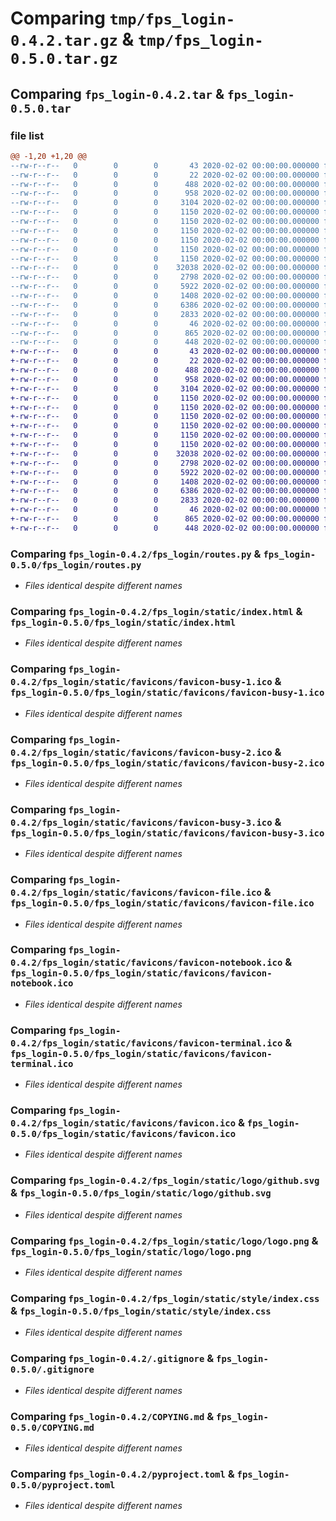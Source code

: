 # Comparing `tmp/fps_login-0.4.2.tar.gz` & `tmp/fps_login-0.5.0.tar.gz`

## Comparing `fps_login-0.4.2.tar` & `fps_login-0.5.0.tar`

### file list

```diff
@@ -1,20 +1,20 @@
--rw-r--r--   0        0        0       43 2020-02-02 00:00:00.000000 fps_login-0.4.2/MANIFEST.in
--rw-r--r--   0        0        0       22 2020-02-02 00:00:00.000000 fps_login-0.4.2/fps_login/__init__.py
--rw-r--r--   0        0        0      488 2020-02-02 00:00:00.000000 fps_login-0.4.2/fps_login/main.py
--rw-r--r--   0        0        0      958 2020-02-02 00:00:00.000000 fps_login-0.4.2/fps_login/routes.py
--rw-r--r--   0        0        0     3104 2020-02-02 00:00:00.000000 fps_login-0.4.2/fps_login/static/index.html
--rw-r--r--   0        0        0     1150 2020-02-02 00:00:00.000000 fps_login-0.4.2/fps_login/static/favicons/favicon-busy-1.ico
--rw-r--r--   0        0        0     1150 2020-02-02 00:00:00.000000 fps_login-0.4.2/fps_login/static/favicons/favicon-busy-2.ico
--rw-r--r--   0        0        0     1150 2020-02-02 00:00:00.000000 fps_login-0.4.2/fps_login/static/favicons/favicon-busy-3.ico
--rw-r--r--   0        0        0     1150 2020-02-02 00:00:00.000000 fps_login-0.4.2/fps_login/static/favicons/favicon-file.ico
--rw-r--r--   0        0        0     1150 2020-02-02 00:00:00.000000 fps_login-0.4.2/fps_login/static/favicons/favicon-notebook.ico
--rw-r--r--   0        0        0     1150 2020-02-02 00:00:00.000000 fps_login-0.4.2/fps_login/static/favicons/favicon-terminal.ico
--rw-r--r--   0        0        0    32038 2020-02-02 00:00:00.000000 fps_login-0.4.2/fps_login/static/favicons/favicon.ico
--rw-r--r--   0        0        0     2798 2020-02-02 00:00:00.000000 fps_login-0.4.2/fps_login/static/logo/github.svg
--rw-r--r--   0        0        0     5922 2020-02-02 00:00:00.000000 fps_login-0.4.2/fps_login/static/logo/logo.png
--rw-r--r--   0        0        0     1408 2020-02-02 00:00:00.000000 fps_login-0.4.2/fps_login/static/style/index.css
--rw-r--r--   0        0        0     6386 2020-02-02 00:00:00.000000 fps_login-0.4.2/.gitignore
--rw-r--r--   0        0        0     2833 2020-02-02 00:00:00.000000 fps_login-0.4.2/COPYING.md
--rw-r--r--   0        0        0       46 2020-02-02 00:00:00.000000 fps_login-0.4.2/README.md
--rw-r--r--   0        0        0      865 2020-02-02 00:00:00.000000 fps_login-0.4.2/pyproject.toml
--rw-r--r--   0        0        0      448 2020-02-02 00:00:00.000000 fps_login-0.4.2/PKG-INFO
+-rw-r--r--   0        0        0       43 2020-02-02 00:00:00.000000 fps_login-0.5.0/MANIFEST.in
+-rw-r--r--   0        0        0       22 2020-02-02 00:00:00.000000 fps_login-0.5.0/fps_login/__init__.py
+-rw-r--r--   0        0        0      488 2020-02-02 00:00:00.000000 fps_login-0.5.0/fps_login/main.py
+-rw-r--r--   0        0        0      958 2020-02-02 00:00:00.000000 fps_login-0.5.0/fps_login/routes.py
+-rw-r--r--   0        0        0     3104 2020-02-02 00:00:00.000000 fps_login-0.5.0/fps_login/static/index.html
+-rw-r--r--   0        0        0     1150 2020-02-02 00:00:00.000000 fps_login-0.5.0/fps_login/static/favicons/favicon-busy-1.ico
+-rw-r--r--   0        0        0     1150 2020-02-02 00:00:00.000000 fps_login-0.5.0/fps_login/static/favicons/favicon-busy-2.ico
+-rw-r--r--   0        0        0     1150 2020-02-02 00:00:00.000000 fps_login-0.5.0/fps_login/static/favicons/favicon-busy-3.ico
+-rw-r--r--   0        0        0     1150 2020-02-02 00:00:00.000000 fps_login-0.5.0/fps_login/static/favicons/favicon-file.ico
+-rw-r--r--   0        0        0     1150 2020-02-02 00:00:00.000000 fps_login-0.5.0/fps_login/static/favicons/favicon-notebook.ico
+-rw-r--r--   0        0        0     1150 2020-02-02 00:00:00.000000 fps_login-0.5.0/fps_login/static/favicons/favicon-terminal.ico
+-rw-r--r--   0        0        0    32038 2020-02-02 00:00:00.000000 fps_login-0.5.0/fps_login/static/favicons/favicon.ico
+-rw-r--r--   0        0        0     2798 2020-02-02 00:00:00.000000 fps_login-0.5.0/fps_login/static/logo/github.svg
+-rw-r--r--   0        0        0     5922 2020-02-02 00:00:00.000000 fps_login-0.5.0/fps_login/static/logo/logo.png
+-rw-r--r--   0        0        0     1408 2020-02-02 00:00:00.000000 fps_login-0.5.0/fps_login/static/style/index.css
+-rw-r--r--   0        0        0     6386 2020-02-02 00:00:00.000000 fps_login-0.5.0/.gitignore
+-rw-r--r--   0        0        0     2833 2020-02-02 00:00:00.000000 fps_login-0.5.0/COPYING.md
+-rw-r--r--   0        0        0       46 2020-02-02 00:00:00.000000 fps_login-0.5.0/README.md
+-rw-r--r--   0        0        0      865 2020-02-02 00:00:00.000000 fps_login-0.5.0/pyproject.toml
+-rw-r--r--   0        0        0      448 2020-02-02 00:00:00.000000 fps_login-0.5.0/PKG-INFO
```

### Comparing `fps_login-0.4.2/fps_login/routes.py` & `fps_login-0.5.0/fps_login/routes.py`

 * *Files identical despite different names*

### Comparing `fps_login-0.4.2/fps_login/static/index.html` & `fps_login-0.5.0/fps_login/static/index.html`

 * *Files identical despite different names*

### Comparing `fps_login-0.4.2/fps_login/static/favicons/favicon-busy-1.ico` & `fps_login-0.5.0/fps_login/static/favicons/favicon-busy-1.ico`

 * *Files identical despite different names*

### Comparing `fps_login-0.4.2/fps_login/static/favicons/favicon-busy-2.ico` & `fps_login-0.5.0/fps_login/static/favicons/favicon-busy-2.ico`

 * *Files identical despite different names*

### Comparing `fps_login-0.4.2/fps_login/static/favicons/favicon-busy-3.ico` & `fps_login-0.5.0/fps_login/static/favicons/favicon-busy-3.ico`

 * *Files identical despite different names*

### Comparing `fps_login-0.4.2/fps_login/static/favicons/favicon-file.ico` & `fps_login-0.5.0/fps_login/static/favicons/favicon-file.ico`

 * *Files identical despite different names*

### Comparing `fps_login-0.4.2/fps_login/static/favicons/favicon-notebook.ico` & `fps_login-0.5.0/fps_login/static/favicons/favicon-notebook.ico`

 * *Files identical despite different names*

### Comparing `fps_login-0.4.2/fps_login/static/favicons/favicon-terminal.ico` & `fps_login-0.5.0/fps_login/static/favicons/favicon-terminal.ico`

 * *Files identical despite different names*

### Comparing `fps_login-0.4.2/fps_login/static/favicons/favicon.ico` & `fps_login-0.5.0/fps_login/static/favicons/favicon.ico`

 * *Files identical despite different names*

### Comparing `fps_login-0.4.2/fps_login/static/logo/github.svg` & `fps_login-0.5.0/fps_login/static/logo/github.svg`

 * *Files identical despite different names*

### Comparing `fps_login-0.4.2/fps_login/static/logo/logo.png` & `fps_login-0.5.0/fps_login/static/logo/logo.png`

 * *Files identical despite different names*

### Comparing `fps_login-0.4.2/fps_login/static/style/index.css` & `fps_login-0.5.0/fps_login/static/style/index.css`

 * *Files identical despite different names*

### Comparing `fps_login-0.4.2/.gitignore` & `fps_login-0.5.0/.gitignore`

 * *Files identical despite different names*

### Comparing `fps_login-0.4.2/COPYING.md` & `fps_login-0.5.0/COPYING.md`

 * *Files identical despite different names*

### Comparing `fps_login-0.4.2/pyproject.toml` & `fps_login-0.5.0/pyproject.toml`

 * *Files identical despite different names*


